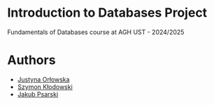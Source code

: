 # Introduction to Databases Project
Fundamentals of Databases course at AGH UST - 2024/2025
# Authors
- [Justyna Orłowska](https://github.com/oxjvstyna)
- [Szymon Kłodowski](https://github.com/kloszym)
- [Jakub Psarski](https://github.com/psarsky)
